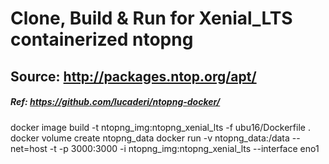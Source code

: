 # Clone, Build & Run for Xenial_LTS containerized ntopng
## Source: http://packages.ntop.org/apt/
##### Ref: https://github.com/lucaderi/ntopng-docker/

docker image build -t ntopng_img:ntopng_xenial_lts -f ubu16/Dockerfile .
docker volume create ntopng_data
docker run -v ntopng_data:/data --net=host -t -p 3000:3000 -i ntopng_img:ntopng_xenial_lts --interface eno1
